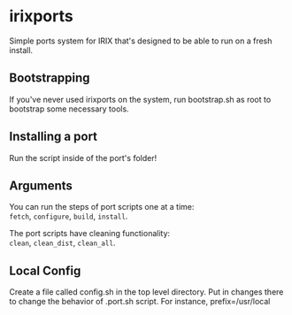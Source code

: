 # irixports

Simple ports system for IRIX that's designed to be able to run on a fresh install. 

## Bootstrapping

If you've never used irixports on the system, run bootstrap.sh as root to bootstrap some necessary tools.

## Installing a port

Run the script inside of the port's folder! 

## Arguments

You can run the steps of port scripts one at a time:  
`fetch`, `configure`, `build`, `install`.

The port scripts have cleaning functionality:  
`clean`, `clean_dist`, `clean_all`.

## Local Config

Create a file called config.sh in the top level directory.
Put in changes there to change the behavior of .port.sh script.
For instance, prefix=/usr/local
